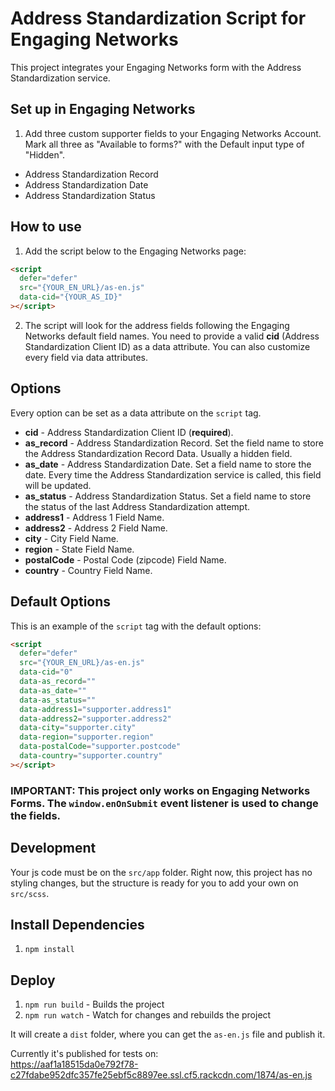 # Address Standardization Script for Engaging Networks

This project integrates your Engaging Networks form with the Address Standardization service.

## Set up in Engaging Networks

1. Add three custom supporter fields to your Engaging Networks Account. Mark all three as "Available to forms?" with the Default input type of "Hidden". 
- Address Standardization Record
- Address Standardization Date
- Address Standardization Status

## How to use

1. Add the script below to the Engaging Networks page:

```html
<script
  defer="defer"
  src="{YOUR_EN_URL}/as-en.js"
  data-cid="{YOUR_AS_ID}"
></script>
```

2. The script will look for the address fields following the Engaging Networks default field names. You need to provide a valid **cid** (Address Standardization Client ID) as a data attribute. You can also customize every field via data attributes.

## Options

Every option can be set as a data attribute on the `script` tag.

- **cid** - Address Standardization Client ID (**required**).
- **as_record** - Address Standardization Record. Set the field name to store the Address Standardization Record Data. Usually a hidden field.
- **as_date** - Address Standardization Date. Set a field name to store the date. Every time the Address Standardization service is called, this field will be updated.
- **as_status** - Address Standardization Status. Set a field name to store the status of the last Address Standardization attempt.
- **address1** - Address 1 Field Name.
- **address2** - Address 2 Field Name.
- **city** - City Field Name.
- **region** - State Field Name.
- **postalCode** - Postal Code (zipcode) Field Name.
- **country** - Country Field Name.

<div style="page-break-after: always;"></div>

## Default Options

This is an example of the `script` tag with the default options:

```html
<script
  defer="defer"
  src="{YOUR_EN_URL}/as-en.js"
  data-cid="0"
  data-as_record=""
  data-as_date=""
  data-as_status=""
  data-address1="supporter.address1"
  data-address2="supporter.address2"
  data-city="supporter.city"
  data-region="supporter.region"
  data-postalCode="supporter.postcode"
  data-country="supporter.country"
></script>
```

### IMPORTANT: This project only works on Engaging Networks Forms. The `window.enOnSubmit` event listener is used to change the fields.

## Development

Your js code must be on the `src/app` folder.
Right now, this project has no styling changes, but the structure is ready for you to add your own on `src/scss`.

## Install Dependencies

1. `npm install`

## Deploy

1. `npm run build` - Builds the project
2. `npm run watch` - Watch for changes and rebuilds the project

It will create a `dist` folder, where you can get the `as-en.js` file and publish it.

Currently it's published for tests on:  
https://aaf1a18515da0e792f78-c27fdabe952dfc357fe25ebf5c8897ee.ssl.cf5.rackcdn.com/1874/as-en.js
